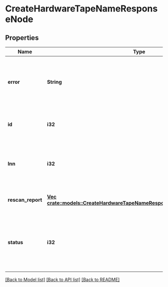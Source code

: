 # CreateHardwareTapeNameResponseNode

## Properties
Name | Type | Description | Notes
------------ | ------------- | ------------- | -------------
**error** | **String** | Error message, if the HTTP status returned from this node was not 200. | [optional] [default to null]
**id** | **i32** | Node ID of the node reporting this information. | [optional] [default to null]
**lnn** | **i32** | Logical node number of the node reporting this information. | [optional] [default to null]
**rescan_report** | [**Vec <crate::models::CreateHardwareTapeNameResponseNodeRescanReportItem>**](CreateHardwareTapeNameResponseNodeRescanReportItem.md) | A list of device rescan status | [optional] [default to null]
**status** | **i32** | Status of the HTTP response from this node if not 200.  If 200, this field does not appear. | [optional] [default to null]

[[Back to Model list]](../README.md#documentation-for-models) [[Back to API list]](../README.md#documentation-for-api-endpoints) [[Back to README]](../README.md)


